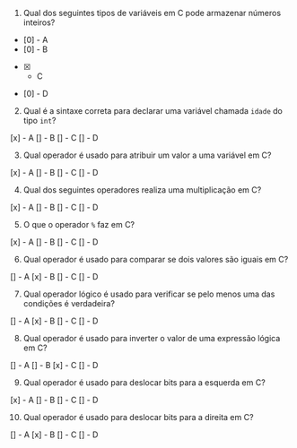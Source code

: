 1. Qual dos seguintes tipos de variáveis em C pode armazenar números inteiros?

- [0] - A
- [0] - B
- [x] - C
- [0] - D


2. Qual é a sintaxe correta para declarar uma variável chamada `idade` do tipo `int`?

[x] - A
[] - B
[] - C
[] - D

3. Qual operador é usado para atribuir um valor a uma variável em C?

[x] - A
[] - B
[] - C
[] - D

4. Qual dos seguintes operadores realiza uma multiplicação em C?

[x] - A
[] - B
[] - C
[] - D

5. O que o operador `%` faz em C?

[x] - A
[] - B
[] - C
[] - D

6. Qual operador é usado para comparar se dois valores são iguais em C?

[] - A
[x] - B
[] - C
[] - D

7. Qual operador lógico é usado para verificar se pelo menos uma das condições é verdadeira?

[] - A
[x] - B
[] - C
[] - D

8. Qual operador é usado para inverter o valor de uma expressão lógica em C?

[] - A
[] - B
[x] - C
[] - D

9. Qual operador é usado para deslocar bits para a esquerda em C?

[x] - A
[] - B
[] - C
[] - D

10. Qual operador é usado para deslocar bits para a direita em C?

[] - A
[x] - B
[] - C
[] - D

